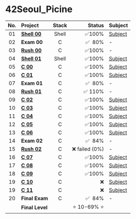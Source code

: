 # 42Seoul_Picine	
|No.	|Project							|Stack    |Status   |Subject
|:-:  |:--								  |:-:		  |--:      |-    |
|01	  |[**Shell 00**](./shell00)	|Shell		|✅100%|[Subject](./shell00/resource/shell00.pdf)|
|02	  |**Exam 00**          |C		    |✅&nbsp;&nbsp;80%     |-|
|03	  |[**Rush 00**](./rush00)	|C		|✅100%    |-    | 
|04	  |[**Shell 01**](./shell01)	|Shell		|✅100%|[Subject](./shell01/resource/shell01.pdf)|
|05	  |[**C 00**](./c00)	  |C		    |✅100%    |[Subject](./c00/resource/c00.pdf)|
|06	  |[**C 01**](./c01)	  |C		    |✅100%    |[Subject](./c01/resource/c01.pdf)|
|07	  |**Exam 01**          |C		    |✅&nbsp;&nbsp;80%     |-|
|08	  |[**Rush 01**](./rush01)	|C		|✅&nbsp;110%    |- |
|09	  |[**C 02**](./c01)	  |C		    |✅100%    |[Subject](./c02/resource/c02.pdf)|
|10	  |[**C 03**](./c03)	  |C		    |✅100%    |[Subject](./c03/resource/c03.pdf)|
|11	  |[**C 04**](./c04)	  |C		    |✅100%    |[Subject](./c04/resource/c04.pdf)|
|12	  |[**C 05**](./c05)	  |C		    |✅100%    |[Subject](./c05/resource/c05.pdf)|
|13	  |[**C 06**](./c06)	  |C		    |✅100%    |[Subject](./c06/resource/c06.pdf)|
|14   |**Exam 02**          |C		    |✅&nbsp;&nbsp;84%      |-|   
|15	  |[**Rush 02**](./rush02)	|C		|❌ failed (0%)|- |
|16	  |[**C 07**](./c07)	  |C		    |✅100%    |[Subject](./c07/resource/c07.pdf)|
|17	  |[**C 08**](./c08)	  |C		    |✅100%    |[Subject](./c08/resource/c08.pdf)|
|18	  |[**C 09**](./c09)	  |C		    |✅100%    |[Subject](./c09/resource/c09.pdf)|
|19	  |[**C 10**](./c10)	  |C		    |❌        |[Subject](./c10/resource/c10.pdf)|
|19	  |[**C 11**](./c11)	  |C		    |❌        |[Subject](./c11/resource/c11.pdf)|
|20	  |**Final Exam**       |C		    |✅&nbsp;&nbsp;84%     |- |      
|	  |**Final Level**        |		      |⭐️ 10-69% ⭐️   | | 
